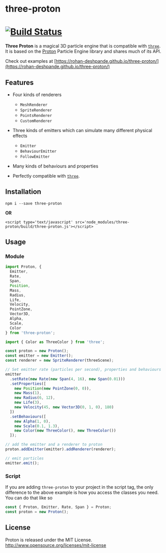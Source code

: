 # three-proton

# [![Build Status](https://travis-ci.org/rohan-deshpande/three-proton.svg?branch=develop)](https://travis-ci.org/rohan-deshpande/three-proton)

**Three Proton** is a magical 3D particle engine that is compatible with [`three`](https://github.com/mrdoob/three.js). It is based on the [Proton](https://github.com/a-jie/Proton) Particle Engine library and shares much of its API.

Check out examples at [https://rohan-deshpande.github.io/three-proton/](https://rohan-deshpande.github.io/three-proton/)

## Features

- Four kinds of renderers

  - `MeshRenderer`
  - `SpriteRenderer`
  - `PointsRenderer`
  - `CustomRenderer`

- Three kinds of emitters which can simulate many different physical effects

  - `Emitter`
  - `BehaviourEmitter`
  - `FollowEmitter`

- Many kinds of behaviours and properties

- Perfectly compatible with [`three`](https://github.com/mrdoob/three.js).

## Installation

```
npm i --save three-proton
```

**OR**

```
<script type='text/javascript' src='node_modules/three-proton/build/three-proton.js'></script>
```

## Usage

### Module

```javascript
import Proton, {
  Emitter,
  Rate,
  Span,
  Position,
  Mass,
  Radius,
  Life,
  Velocity,
  PointZone,
  Vector3D,
  Alpha,
  Scale,
  Color
} from 'three-proton';

import { Color as ThreeColor } from 'three';

const proton = new Proton();
const emitter = new Emitter();
const renderer = new SpriteRenderer(threeScene);

// Set emitter rate (particles per second), properties and behaviours
emitter
  .setRate(new Rate(new Span(4, 16), new Span(0.01)))
  .setProperties([
    new Position(new PointZone(0, 0)),
    new Mass(1),
    new Radius(6, 12),
    new Life(3),
    new Velocity(45, new Vector3D(0, 1, 0), 180)
  ])
  .setBehaviours([
    new Alpha(1, 0),
    new Scale(0.1, 1.3),
    new Color(new ThreeColor(), new ThreeColor())
  ]);

// add the emitter and a renderer to proton
proton.addEmitter(emitter).addRenderer(renderer);

// emit particles
emitter.emit();
```

### Script

If you are adding `three-proton` to your project in the script tag, the only difference to the above example is how you access the classes you need. You can do that like so

```javascript
const { Proton, Emitter, Rate, Span } = Proton;
const proton = new Proton();
```

## License

Proton is released under the MIT License. http://www.opensource.org/licenses/mit-license
